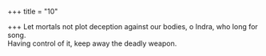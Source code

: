+++
title = "10"

+++
Let mortals not plot deception against our bodies, o Indra, who long  for song.  
Having control of it, keep away the deadly weapon.  